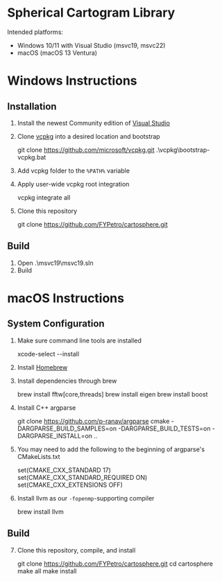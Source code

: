 # Spherical Cartogram Library

Intended platforms:

- Windows 10/11 with Visual Studio (msvc19, msvc22)
- macOS (macOS 13 Ventura)

# Windows Instructions
## Installation
1. Install the newest Community edition of [Visual Studio](https://visualstudio.microsoft.com/ "Visual Studio")
2. Clone [vcpkg](https://vcpkg.io/en/docs/examples/installing-and-using-packages.html "vcpkg") into a desired location and bootstrap

	git clone https://github.com/microsoft/vcpkg.git
	.\vcpkg\bootstrap-vcpkg.bat

3. Add vcpkg folder to the `%PATH%` variable
4. Apply user-wide vcpkg root integration

	vcpkg integrate all

5. Clone this repository

	git clone https://github.com/FYPetro/cartosphere.git

## Build

1. Open .\msvc19\msvc19.sln
2. Build

# macOS Instructions

## System Configuration

1. Make sure command line tools are installed

	xcode-select --install

2. Install [Homebrew](https://brew.sh/ "Homebrew")
3. Install dependencies through brew

	brew install fftw[core,threads]
	brew install eigen
	brew install boost

4. Install C++ argparse

	git clone https://github.com/p-ranav/argparse
	cmake -DARGPARSE_BUILD_SAMPLES=on -DARGPARSE_BUILD_TESTS=on -DARGPARSE_INSTALL=on ..

5. You may need to add the following to the beginning of argparse's CMakeLists.txt

	set(CMAKE_CXX_STANDARD 17)
	set(CMAKE_CXX_STANDARD_REQUIRED ON)
	set(CMAKE_CXX_EXTENSIONS OFF)

6. Install llvm as our `-fopenmp`-supporting compiler

	brew install llvm

## Build

7. Clone this repository, compile, and install

	git clone https://github.com/FYPetro/cartosphere.git
	cd cartosphere
	make all
	make install
